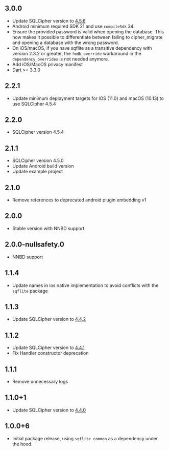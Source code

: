 ## 3.0.0
* Update SQLCipher version to [4.5.6](https://www.zetetic.net/blog/2024/01/17/sqlcipher-4.5.6-release/)
* Android minimum required SDK 21 and use `compileSdk` 34.
* Ensure the provided password is valid when opening the database. This now makes it possible to differentiate between failing to cipher_migrate and opening a database with the wrong password.
* On iOS/macOS, if you have sqflite as a transitive dependency with version 2.3.2 or greater, the `fmdb_override` workaround in the `dependency_overrides` is not needed anymore.
* Add iOS/MacOS privacy manifest
* Dart >= 3.3.0

## 2.2.1
* Update minimum deployment targets for iOS (11.0) and macOS (10.13) to use SQLCipher 4.5.4

## 2.2.0
* SQLCipher version 4.5.4

## 2.1.1
* SQLCipher version 4.5.0
* Update Android build version
* Update example project

## 2.1.0
* Remove references to deprecated android plugin embedding v1

## 2.0.0
* Stable version with NNBD support

## 2.0.0-nullsafety.0
* NNBD support

## 1.1.4

* Update names in ios native implementation to avoid conflicts with the `sqflite` package

## 1.1.3

* Update SQLCipher version to [4.4.2](https://www.zetetic.net/blog/2020/11/25/sqlcipher-442-release/)

## 1.1.2

* Update SQLCipher version to [4.4.1](https://www.zetetic.net/blog/2020/11/06/sqlcipher-441-release/)
* Fix Handler constructor deprecation

## 1.1.1

* Remove unnecessary logs

## 1.1.0+1

* Update SQLCipher version to [4.4.0](https://www.zetetic.net/blog/2020/05/12/sqlcipher-440-release/)

## 1.0.0+6

* Initial package release, using `sqflite_common` as a dependency under the hood.
